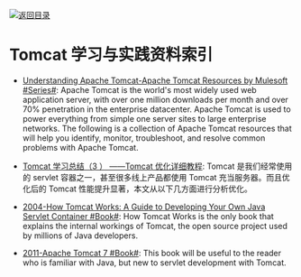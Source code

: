 [![返回目录](https://parg.co/UGo)](https://github.com/wxyyxc1992/Awesome-Reference) 
 
 
 

# Tomcat 学习与实践资料索引

* [Understanding Apache Tomcat-Apache Tomcat Resources by Mulesoft #Series#](https://www.mulesoft.com/cn/tcat/understanding-apache-tomcat): Apache Tomcat is the world's most widely used web application server, with over one million downloads per month and over 70% penetration in the enterprise datacenter. Apache Tomcat is used to power everything from simple one server sites to large enterprise networks. The following is a collection of Apache Tomcat resources that will help you identify, monitor, troubleshoot, and resolve common problems with Apache Tomcat.

* [Tomcat 学习总结（3 ） ——Tomcat 优化详细教程](http://blog.csdn.net/u012562943/article/details/51441157): Tomcat 是我们经常使用的 servlet 容器之一，甚至很多线上产品都使用 Tomcat 充当服务器。而且优化后的 Tomcat 性能提升显著，本文从以下几方面进行分析优化。

* [2004-How Tomcat Works: A Guide to Developing Your Own Java Servlet Container #Book#](https://parg.co/UP0): How Tomcat Works is the only book that explains the internal workings of Tomcat, the open source project used by millions of Java developers.

* [2011-Apache Tomcat 7 #Book#](http://www.gocit.vn/files/Apress.Apache.Tomcat.7-www.gocit.vn.pdf): This book will be useful to the reader who is familiar with Java, but new to servlet development with Tomcat.
